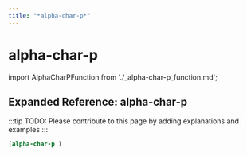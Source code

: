 ```yaml
---
title: "*alpha-char-p*"
---
```


# alpha-char-p

import AlphaCharPFunction from './_alpha-char-p_function.md';

<AlphaCharPFunction />

## Expanded Reference: alpha-char-p

:::tip
TODO: Please contribute to this page by adding explanations and examples
:::

```lisp
(alpha-char-p )
```
